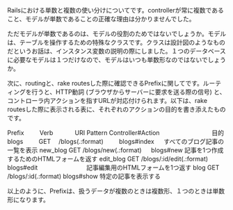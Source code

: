 Railsにおける単数と複数の使い分けについてです。controllerが常に複数であること、モデルが単数であることの正確な理由は分かりませんでした。

ただモデルが単数であるのは、モデルの役割のためではないでしょうか。モデルは、テーブルを操作するための特殊なクラスです。クラスは設計図のようなものだというお話は、インスタンス変数の説明の際にしました。１つのデータベースに必要なモデルは１つだけなので、モデルはいつも単数形なのではないでしょうか。

次に、routingと、rake routesした際に確認できるPrefixに関してです。ルーティングを行うと、HTTP動詞 (ブラウザからサーバーに要求を送る際の信号) と、コントローラ内アクションを指すURLが対応付けられます。以下は、rake routesした際に表示される表に、それぞれのアクションの目的を書き添えたものです。

Prefix 　　     Verb   　　    　URI Pattern                Controller#Action      　　　　　　 　　目的
 blogs 　　      GET       　/blogs(.:format)       　　       blogs#index           　 すべてのブログ記事の一覧を表示
new_blog        GET         /blogs/new(.:format)           　 blogs#new              記事を1つ作成するためのHTMLフォームを返す
edit_blog       GET         /blogs/:id/edit(.:format)         blogs#edit　　　　　　　　記事編集用のHTMLフォームを1つ返す
 blog           GET         /blogs/:id(.:format)              blogs#show                 特定の記事を表示する
 
以上のように、Prefixは、扱うデータが複数のときは複数形、１つのときは単数形になります。

